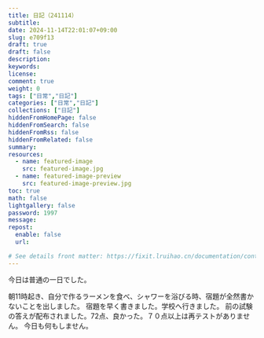 ```yaml
---
title: 日記（241114）
subtitle:
date: 2024-11-14T22:01:07+09:00
slug: e709f13
draft: true
draft: false
description:
keywords:
license:
comment: true
weight: 0
tags: ["日常","日記"]
categories: ["日常","日記"]
collections: ["日記"]
hiddenFromHomePage: false
hiddenFromSearch: false
hiddenFromRss: false
hiddenFromRelated: false
summary:
resources:
  - name: featured-image
    src: featured-image.jpg
  - name: featured-image-preview
    src: featured-image-preview.jpg
toc: true
math: false
lightgallery: false
password: 1997
message:
repost:
  enable: false
  url:

# See details front matter: https://fixit.lruihao.cn/documentation/content-management/introduction/#front-matter
---
```

今日は普通の一日でした。

<!--more-->
朝11時起き、自分で作るラーメンを食べ、シャワーを浴びる時、宿題が全然書かないことを出しました。
宿題を早く書きました。学校へ行きました。
前の試験の答えが配布されました。72点、良かった。７０点以上は再テストがありません。
今日も何もしません。